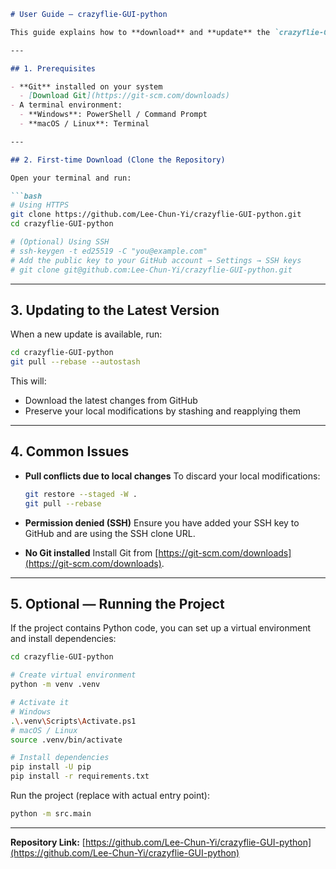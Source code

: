 

````markdown
# User Guide — crazyflie-GUI-python

This guide explains how to **download** and **update** the `crazyflie-GUI-python` repository using the command line (Git).

---

## 1. Prerequisites

- **Git** installed on your system  
  - [Download Git](https://git-scm.com/downloads)
- A terminal environment:
  - **Windows**: PowerShell / Command Prompt
  - **macOS / Linux**: Terminal

---

## 2. First-time Download (Clone the Repository)

Open your terminal and run:

```bash
# Using HTTPS
git clone https://github.com/Lee-Chun-Yi/crazyflie-GUI-python.git
cd crazyflie-GUI-python

# (Optional) Using SSH
# ssh-keygen -t ed25519 -C "you@example.com"
# Add the public key to your GitHub account → Settings → SSH keys
# git clone git@github.com:Lee-Chun-Yi/crazyflie-GUI-python.git
````

---

## 3. Updating to the Latest Version

When a new update is available, run:

```bash
cd crazyflie-GUI-python
git pull --rebase --autostash
```

This will:

* Download the latest changes from GitHub
* Preserve your local modifications by stashing and reapplying them

---

## 4. Common Issues

* **Pull conflicts due to local changes**
  To discard your local modifications:

  ```bash
  git restore --staged -W .
  git pull --rebase
  ```

* **Permission denied (SSH)**
  Ensure you have added your SSH key to GitHub and are using the SSH clone URL.

* **No Git installed**
  Install Git from [https://git-scm.com/downloads](https://git-scm.com/downloads).

---

## 5. Optional — Running the Project

If the project contains Python code, you can set up a virtual environment and install dependencies:

```bash
cd crazyflie-GUI-python

# Create virtual environment
python -m venv .venv

# Activate it
# Windows
.\.venv\Scripts\Activate.ps1
# macOS / Linux
source .venv/bin/activate

# Install dependencies
pip install -U pip
pip install -r requirements.txt
```

Run the project (replace with actual entry point):

```bash
python -m src.main
```

---

**Repository Link:** [https://github.com/Lee-Chun-Yi/crazyflie-GUI-python](https://github.com/Lee-Chun-Yi/crazyflie-GUI-python)

```


